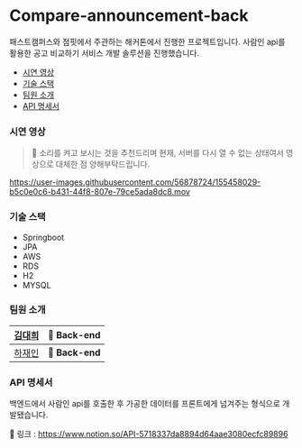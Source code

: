 # Compare-announcement-back

패스트캠퍼스와 점핏에서 주관하는 해커톤에서 진행한 프로젝트입니다. 사람인 api를 활용한 공고 비교하기 서비스 개발 솔루션을 진행했습니다.

* [시연 영상](#시연-영상)
* [기술 스택](#기술-스택)
* [팀원 소개](#팀원-소개)
* [API 명세서](#api-명세서)

### 시연 영상

> 📌 소리를 켜고 보시는 것을 추천드리며 현재, 서버를 다시 열 수 없는 상태여서 영상으로 대체한 점 양해부탁드립니다.

https://user-images.githubusercontent.com/56878724/155458029-b5c0e0c6-b431-44f8-807e-79ce5ada8dc8.mov


### 기술 스택

* Springboot
* JPA
* AWS
* RDS
* H2
* MYSQL

### 팀원 소개

| [김대희](https://github.com/kimdaehee90)         | 🎨 Back-end     |
| ------------------------------------------ | ---------------- |
| [하재인](https://github.com/devjaein) | **🎨 Back-end** |

### API 명세서

백엔드에서 사람인 api를 호출한 후 가공한 데이터를 프론트에게 넘겨주는 형식으로 개발됐습니다.

🔗 링크 : https://www.notion.so/API-5718337da8894d64aae3080ecfc89896


